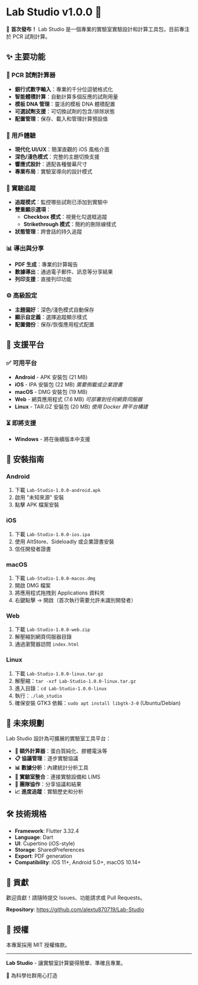 # Lab Studio v1.0.0 🧪

🎉 **首次發布！** Lab Studio 是一個專業的實驗室實驗設計和計算工具包，目前專注於 PCR 試劑計算。

## ✨ 主要功能

### 🧬 PCR 試劑計算器
- **銀行式數字輸入**：專業的千分位逗號格式化
- **智能體積計算**：自動計算多個反應的試劑用量
- **模板 DNA 管理**：靈活的模板 DNA 體積配置
- **可選試劑支援**：可切換試劑的包含/排除狀態
- **配置管理**：保存、載入和管理計算預設值

### 🎨 用戶體驗
- **現代化 UI/UX**：簡潔直觀的 iOS 風格介面
- **深色/淺色模式**：完整的主題切換支援
- **響應式設計**：適配各種螢幕尺寸
- **專業布局**：實驗室導向的設計模式

### 🔬 實驗追蹤
- **追蹤模式**：監控哪些試劑已添加到實驗中
- **雙重顯示選項**：
  - **Checkbox 模式**：視覺化勾選框追蹤
  - **Strikethrough 模式**：簡約的刪除線樣式
- **狀態管理**：跨會話的持久追蹤

### 📊 導出與分享
- **PDF 生成**：專業的計算報告
- **數據導出**：通過電子郵件、訊息等分享結果
- **列印支援**：直接列印功能

### ⚙️ 高級設定
- **主題偏好**：深色/淺色模式自動保存
- **顯示自定義**：選擇追蹤顯示樣式
- **配置備份**：保存/恢復應用程式配置

## 📱 支援平台

### ✅ 可用平台
- **Android** - APK 安裝包 (21 MB)
- **iOS** - IPA 安裝包 (22 MB) *需要側載或企業證書*
- **macOS** - DMG 安裝包 (19 MB)
- **Web** - 網頁應用程式 (7.6 MB) *可部署到任何網頁伺服器*
- **Linux** - TAR.GZ 安裝包 (20 MB) *使用 Docker 跨平台構建*

### ⏳ 即將支援
- **Windows** - 將在後續版本中支援

## 🚀 安裝指南

### Android
1. 下載 `Lab-Studio-1.0.0-android.apk`
2. 啟用 "未知來源" 安裝
3. 點擊 APK 檔案安裝

### iOS
1. 下載 `Lab-Studio-1.0.0-ios.ipa`
2. 使用 AltStore、Sideloadly 或企業證書安裝
3. 信任開發者證書

### macOS
1. 下載 `Lab-Studio-1.0.0-macos.dmg`
2. 開啟 DMG 檔案
3. 將應用程式拖拽到 Applications 資料夾
4. 右鍵點擊 -> 開啟（首次執行需要允許未識別開發者）

### Web
1. 下載 `Lab-Studio-1.0.0-web.zip`
2. 解壓縮到網頁伺服器目錄
3. 通過瀏覽器訪問 `index.html`

### Linux
1. 下載 `Lab-Studio-1.0.0-linux.tar.gz`
2. 解壓縮：`tar -xzf Lab-Studio-1.0.0-linux.tar.gz`
3. 進入目錄：`cd Lab-Studio-1.0.0-linux`
4. 執行：`./lab_studio`
5. 確保安裝 GTK3 依賴：`sudo apt install libgtk-3-0` (Ubuntu/Debian)

## 🔮 未來規劃

Lab Studio 設計為可擴展的實驗室工具平台：

- **🧪 額外計算器**：蛋白質純化、膠體電泳等
- **📋 協議管理**：逐步實驗協議
- **📊 數據分析**：內建統計分析工具
- **🔗 實驗室整合**：連接實驗設備和 LIMS
- **👥 團隊協作**：分享協議和結果
- **📈 進度追蹤**：實驗歷史和分析

## 🛠️ 技術規格

- **Framework**: Flutter 3.32.4
- **Language**: Dart
- **UI**: Cupertino (iOS-style)
- **Storage**: SharedPreferences
- **Export**: PDF generation
- **Compatibility**: iOS 11+, Android 5.0+, macOS 10.14+

## 🤝 貢獻

歡迎貢獻！請隨時提交 Issues、功能請求或 Pull Requests。

**Repository**: https://github.com/alextu870719/Lab-Studio

## 📄 授權

本專案採用 MIT 授權條款。

---

**Lab Studio** - 讓實驗室計算變得簡單、準確且專業。

🧬 為科學社群用心打造
